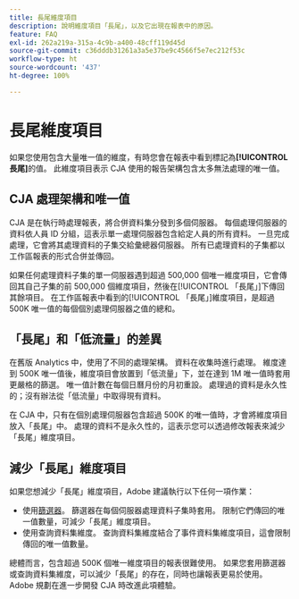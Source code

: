 ```yaml
---
title: 長尾維度項目
description: 說明維度項目「長尾」，以及它出現在報表中的原因。
feature: FAQ
exl-id: 262a219a-315a-4c9b-a400-48cff119d45d
source-git-commit: c36dddb31261a3a5e37be9c4566f5e7ec212f53c
workflow-type: ht
source-wordcount: '437'
ht-degree: 100%

---
```


# 長尾維度項目

如果您使用包含大量唯一值的維度，有時您會在報表中看到標記為&#x200B;**[!UICONTROL 長尾]**&#x200B;的值。 此維度項目表示 CJA 使用的報告架構包含太多無法處理的唯一值。

## CJA 處理架構和唯一值

CJA 是在執行時處理報表，將合併資料集分發到多個伺服器。 每個處理伺服器的資料依人員 ID 分組，這表示單一處理伺服器包含給定人員的所有資料。 一旦完成處理，它會將其處理資料的子集交給彙總器伺服器。 所有已處理資料的子集都以工作區報表的形式合併並傳回。

如果任何處理資料子集的單一伺服器遇到超過 500,000 個唯一維度項目，它會傳回其自己子集的前 500,000 個維度項目，然後在[!UICONTROL 「長尾」]下傳回其餘項目。 在工作區報表中看到的[!UICONTROL 「長尾」]維度項目，是超過 500K 唯一值的每個個別處理伺服器之值的總和。

## 「長尾」和「低流量」的差異

在舊版 Analytics 中，使用了不同的處理架構。 資料在收集時進行處理。 維度達到 500K 唯一值後，維度項目會放置到「低流量」下，並在達到 1M 唯一值時套用更嚴格的篩選。 唯一值計數在每個日曆月份的月初重設。 處理過的資料是永久性的；沒有辦法從「低流量」中取得現有資料。

在 CJA 中，只有在個別處理伺服器包含超過 500K 的唯一值時，才會將維度項目放入「長尾」中。 處理的資料不是永久性的，這表示您可以透過修改報表來減少「長尾」維度項目。

## 減少「長尾」維度項目

如果您想減少「長尾」維度項目，Adobe 建議執行以下任何一項作業：

* 使用[篩選器](/help/components/filters/create-filters.md)。 篩選器在每個伺服器處理資料子集時套用。 限制它們傳回的唯一值數量，可減少「長尾」維度項目。
* 使用查詢資料集維度。 查詢資料集維度結合了事件資料集維度項目，這會限制傳回的唯一值數量。

總體而言，包含超過 500K 個唯一維度項目的報表很難使用。 如果您套用篩選器或查詢資料集維度，可以減少「長尾」的存在，同時也讓報表更易於使用。 Adobe 規劃在進一步開發 CJA 時改進此項體驗。
